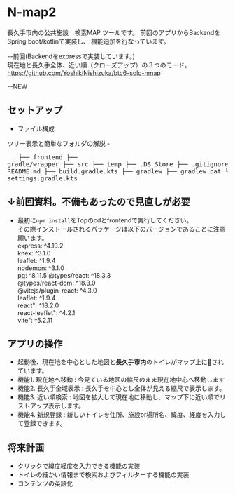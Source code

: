 # N-map2
長久手市内の公共施設　検索MAP ツールです。
前回のアプリからBackendをSpring boot/kotlinで実装し、
機能追加を行なっています。 

--前回(Backendをexpressで実装しています。)  
現在地と長久手全体、近い順（クローズアップ）の３つのモード。
https://github.com/YoshikiNishizuka/btc6-solo-nmap

--NEW

## セットアップ

- ファイル構成

ツリー表示と簡単なフォルダの解説
-<pre>
.
├── frontend
├── gradle/wrapper
├── src
├── temp
├── .DS_Store
├── .gitignore
├── README.md
├── build.gradle.kts
├── gradlew
├── gradlew.bat
└── settings.gradle.kts
</pre>

## ↓前回資料。不備もあったので見直しが必要
- 最初に`npm install`をTopのcdとfrontendで実行してください。  
  その際インストールされるパッケージは以下のバージョンであることに注意願います。  
  express: ^4.19.2  
  knex: ^3.1.0  
  leaflet: ^1.9.4  
  nodemon: ^3.1.0  
  pg: ^8.11.5
  @types/react: ^18.3.3  
  @types/react-dom: ^18.3.0  
  @vitejs/plugin-react: ^4.3.0  
  leaflet: ^1.9.4  
  react": ^18.2.0  
  react-leaflet": ^4.2.1  
  vite": ^5.2.11

## アプリの操作
- 起動後、現在地を中心とした地図と**長久手市内**のトイレがマップ上に📍されています。
- 機能1. 現在地へ移動 : 今見ている地図の縮尺のまま現在地中心へ移動します
- 機能2. 長久手全域表示 : 長久手を中心とし全体が見える縮尺で表示します。
- 機能3. 近い順検索 : 地図を拡大して現在地に移動し、マップ下に近い順でリストアップ表示します。
- 機能4. 新規登録 : 新しいトイレを住所、施設or場所名、緯度、経度を入力して登録できます。

## 将来計画
- クリックで緯度経度を入力できる機能の実装
- トイレの細かい情報まで検索およびフィルターする機能の実装
- コンテンツの英語化